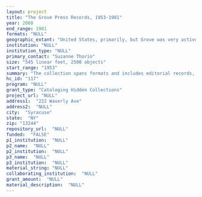 ```yaml
--- 
layout: project 
title: "The Grove Press Records, 1953-1981"
year: 2008
end_range: 1981
formats: "NULL"
geographic_extant: "United States, primarily, but Grove was very active internationally. Scope is global."
institution: "NULL"
institution_type: "NULL"
primary_contact: "Suzanne Thorin"
size: "545 linear feet, 2500 objects"
start_range: "1953"
summary: "The collection spans formats and includes editorial records, manuscripts, legal and office files, Evergreen Review files, financial records of the Film Division, books, and miscellaneous printed material, including publishers' catalogs and posters. Correspondence and office memorandums of Grove Press editorial staff include those of Donald Allen, Fred Jordan, Richard Seaver, and Judith Schmidt. The editorial records contain a variety of materials which for any particular title may include contracts, correspondence, legal records, photographs, publicity material, reviews, royalty statements, and production records relating to the publication of books by Emmanuelle Arsan, Alan Ayckbourn, Imamu Amiri Baraka, Samuel Beckett, Eric Berne, Paul Bowles, James Broughton, William S. Burroughs, Marguerite Duras, Wallace Fowlie, Robert Frank, Jean Genet, Allen Ginsberg, Maurice Girodias, Witold Gombrowicz, Juan Goytisolo, Nat Hentoff, André Hodeir, Eugène Ionesco, Jack Kerouac, D. H. Lawrence, Henry Miller, Pablo Neruda, Frank O’Hara, Charles Olson, Joe Orton, Harold Pinter, George Reavey, John Rechy, Kenneth Rexroth, Alain Robbe-Grillet, Michael Rumaker, Hubert Selby, Gilbert Sorrentino, Amos Tutuola, Parker Tyler, Tomi Ungerer, Alan Watts, and others. Extensive legal records and clippings files relating to the censorship trials surrounding the American publication of D. H. Lawrence’s Lady Chatterley’s Lover, and Henry Miller’s Tropic of Cancer."
hc_id: "117"
program: "NULL"
grant_type: "Cataloging Hidden Collections"
project_url: "NULL"
address1:  "222 Waverly Ave"
address2:  "NULL"
city:  "Syracuse"
state:  "NY"
zip: "13244"
repository_url:  "NULL"
funded:  "FALSE"
p1_institution:  "NULL"
p2_name:  "NULL"
p2_institution:  "NULL"
p3_name:  "NULL"
p3_institution:  "NULL"
material_string: "NULL"
collaborating_institution:  "NULL"
grant_amount:  "NULL"
material_description:  "NULL"
---
```

